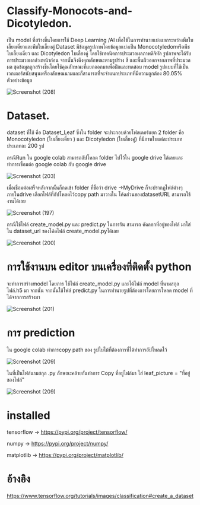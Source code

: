 # Classify-Monocots-and-Dicotyledon.

เป็น model ที่สร้างขึ้นโดยการใช้ Deep Learning /AI เพื่อใช้ในการทำนายแบ่งแยกระหว่างพืชใบเลี้ยงเดี่ยวและพืชใบเลี้ยงคู่
Dataset มีข้อมูลรูปภาพโดยข้อมูลแบ่งเป็น Monocotyledonหรือพืชใบเลี้ยงเดี่ยว และ Dicotyledon ใบเลี้ยงคู่
โดยใช้เทคนิคการประมวลผลภาพดิจิทัล รูปภาพจะได้รับการประมวลผลล่วงหน้าก่อน จากนั้นจึงดึงคุณลักษณะตามรูปร่าง สี และพื้นผิวออกจากภาพที่ประมวลผล
ชุดข้อมูลถูกสร้างขึ้นโดยใช้คุณลักษณะที่แยกออกมาเพื่อฝึกและทดสอบ model รูปแบบที่ใช้เป็นเวกเตอร์สนับสนุนเครื่องลักษณนามและก็สามารถที่จะจำแนกประเภทที่มีความถูกต้อง 80.05%
ตัวอย่างข้อมูล

![Screenshot (208)](https://user-images.githubusercontent.com/96648859/147384704-a39379f3-561c-49b5-845e-fcd657f39f67.png)

# Dataset.
dataset ที่ใช้ คือ Dataset_Leaf ซึ่งใน folder จะประกอบด้วยโฟลเดอร์แยก 2 folder คือ Monocotyledon (ใบเลี้ยงเดี่ยว ) และ Dicotyledon (ใบเลี้ยงคู่) ที่มีภาพใบแต่ละประเภท ประเภทละ 200 รูป

กรณีRun ใน google colab สามารถอัปโหลด folder ไปไว้ใน google drive ได้เลยและทำการเชื่อมต่อ google colab กับ google drive

![Screenshot (203)](https://user-images.githubusercontent.com/96648859/147382457-54b053af-7ddb-4dd7-a30b-adb3c1ef0a22.png)


เมื่อเชื่อมต่อเสร็จหลังจากนั้นก็กดเข้า folder ที่ชื่อว่า drive ->MyDrive ก็จะปรากฏไฟล์ต่างๆภายในdrive เลือกไฟล์ที่อัปโหลดไว้copy path มาวางใน โค้ดส่วนของdatasetURL สามารถใช้งานได้เลย

![Screenshot (197)](https://user-images.githubusercontent.com/96648859/147384738-d6dfaf68-389f-480a-8d4b-ff12e5a778e9.png)

กรณีใช้ไฟล์ create_model.py และ predict.py ในการรัน สามารถ คัดลอกที่อยู่ของไฟล์ มาใส่ใน dataset_url ของโค้ดไฟล์ create_model.pyได้เลย

![Screenshot (200)](https://user-images.githubusercontent.com/96648859/147384793-a7718638-76e5-488b-9e4c-6b0a656d83ed.png)

# การใช้งานบน editor บนเครื่องที่ติดตั้ง python
  จะทำการสร้างmodel โดยการ ใช้ไฟล์ create_model.py และได้ไฟล์ model ที่นามสกุลไฟล์.h5 มา จากนั้น
จากนั้นใช้ไฟล์  predict.py ในการทำนายรูปที่ต้องการโดยการโหลด model ที่ได้จากการสร้างมา 

![Screenshot (201)](https://user-images.githubusercontent.com/96648859/147384950-ca13a2f2-5c34-4484-a147-9dad4e354d26.png)


# การ prediction
ใน google colab ทำการcopy path ของ รูปใบไม้ที่ต้องการที่ได้ทำการอัปโหลดไว้

![Screenshot (209)](https://user-images.githubusercontent.com/96648859/147385027-a6d074af-a442-41ac-87eb-04698efad786.png)

ในที่เป็นไฟล์นามสกุล .py ลักษณะคล้ายกันทำการ Copy ที่อยู่ไฟล์มา ใส่ leaf_picture = "ที่อยู่ของไฟล์"

![Screenshot (209)](https://user-images.githubusercontent.com/96648859/147385122-979024d8-8553-4ab1-95af-4f96c7dd944c.png)

# installed
tensorflow -> https://pypi.org/project/tensorflow/

numpy -> https://pypi.org/project/numpy/

matplotlib -> https://pypi.org/project/matplotlib/



# อ้างอิง

https://www.tensorflow.org/tutorials/images/classification#create_a_dataset






